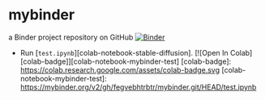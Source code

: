 # mybinder
a Binder project repository on GitHub
[![Binder](https://mybinder.org/badge_logo.svg)](https://mybinder.org/v2/gh/fegvebhtrbtr/mybinder.git/HEAD)
-   Run [`test.ipynb`][colab-notebook-stable-diffusion].
[![Open In Colab][colab-badge]][colab-notebook-mybinder-test]
[colab-badge]: <https://colab.research.google.com/assets/colab-badge.svg>
[colab-notebook-mybinder-test]: <https://mybinder.org/v2/gh/fegvebhtrbtr/mybinder.git/HEAD/test.ipynb>
